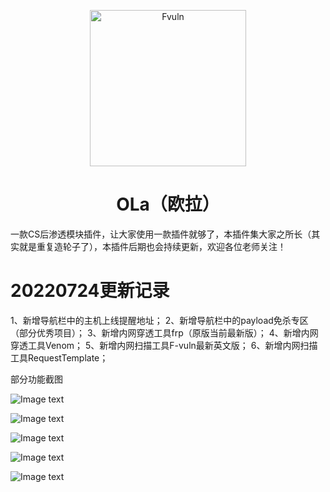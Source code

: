 <!-- markdownlint-disable first-line-heading -->
<p align="center">
  <img src="https://github.com/d3ckx1/OLa/blob/main/image/logo1.png" alt="Fvuln" height="250" />
  <h1 align="center" > OLa（欧拉） </h1>
<p align="center">


一款CS后渗透模块插件，让大家使用一款插件就够了，本插件集大家之所长（其实就是重复造轮子了），本插件后期也会持续更新，欢迎各位老师关注！

# 20220724更新记录
  1、新增导航栏中的主机上线提醒地址；
  2、新增导航栏中的payload免杀专区（部分优秀项目）；
  3、新增内网穿透工具frp（原版当前最新版）；
  4、新增内网穿透工具Venom；
  5、新增内网扫描工具F-vuln最新英文版；
  6、新增内网扫描工具RequestTemplate；

部分功能截图

![Image text](https://github.com/d3ckx1/OLa/blob/main/image/%E5%BE%AE%E4%BF%A1%E6%88%AA%E5%9B%BE_20220724101521.png)

![Image text](https://github.com/d3ckx1/OLa/blob/main/image/%E5%BE%AE%E4%BF%A1%E5%9B%BE%E7%89%87_20220412100508.png)

![Image text](https://github.com/d3ckx1/OLa/blob/main/image/%E5%BE%AE%E4%BF%A1%E5%9B%BE%E7%89%87_20220412100512.png)

![Image text](https://github.com/d3ckx1/OLa/blob/main/image/%E5%BE%AE%E4%BF%A1%E6%88%AA%E5%9B%BE_20220724111727.png)

![Image text](https://github.com/d3ckx1/OLa/blob/main/image/%E5%BE%AE%E4%BF%A1%E6%88%AA%E5%9B%BE_20220724111802.png)

